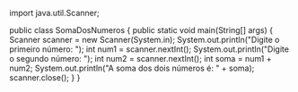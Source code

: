 import java.util.Scanner;

public class SomaDosNumeros {
    public static void main(String[] args) {
        Scanner scanner = new Scanner(System.in);
        System.out.println("Digite o primeiro número: ");
        int num1 = scanner.nextInt();
        System.out.println("Digite o segundo número: ");
        int num2 = scanner.nextInt();
        int soma = num1 + num2;
        System.out.println("A soma dos dois números é: " + soma);
        scanner.close();
    }
}
